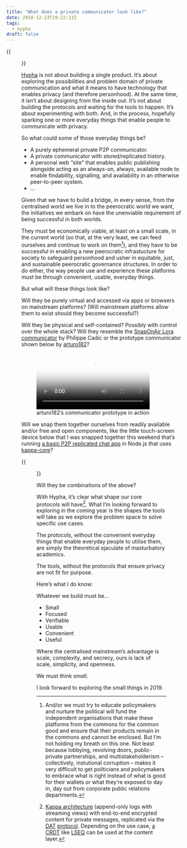 ```yaml
---
title: "What does a private communicator look like?"
date: 2018-12-23T19:22:13Z
tags:
  - hypha
draft: false
---
```


{{<figure src="snap-on-air-lora-communicator.jpg" alt="The SnapOnAir Lora communicator circuit board, purple, with buttons and a screen. Unit is off." caption="The SnapOnAir Lora CommunityCator lets you message without a SIM card.">}}

[Hypha](/tags/hypha/index.xml) is not about building a single product. It’s about exploring the possibilities and problem domain of private communication and what it means to have technology that enables privacy (and therefore personhood). At the same time, it isn’t about designing from the inside out. It’s not about building the protocols and waiting for the tools to happen. It’s about experimenting with both. And, in the process, hopefully sparking one or more everyday things that enable people to communicate with privacy.

So what could some of those everyday things be?

  * A purely ephemeral private P2P communicator.
  * A private communicator with stored/replicated history.
  * A personal web “site” that enables public publishing alongside acting as an always-on, always, available node to enable findability, signalling, and availability in an otherwise peer-to-peer system.
  * …

Given that we have to build a bridge, in every sense, from the centralised world we live in to the peerocratic world we want, the initiatives we embark on have the unenviable requirement of being successful in both worlds.

They must be economically viable, at least on a small scale, in the current world (so that, at the very least, we can feed ourselves and continue to work on them[^1]), and they have to be successful in enabling a new peerocratic infrastucture for society to safeguard personhood and usher in equitable, just, and sustainable peerocratic governance structures. In order to do either, the way people use and experience these platforms must be through convenient, usable, everyday things.

But what will these things look like?

Will they be purely virtual and accessed via apps or browsers on mainstream platforms? (Will mainstream platforms allow them to exist should they become successful?)

Will they be physical and self-contained? Possibly with control over the whole stack? Will they resemble the [SnapOnAir Lora communicator](http://www.snaponair.com/) by Philippe Cadic or the prototype communicator shown below by [arturo182](https://github.com/arturo182)?

<figure>
  <video controls poster='https://i.vimeocdn.com/video/748073806.jpg?mw=1900&mh=1900&q=70'>
    <source src='https://player.vimeo.com/external/307996441.m3u8?s=b03d35e3e292bd8f34dfc1469b1a4eb10207d758' type='video/mp4'>
    <source src='https://player.vimeo.com/external/307996441.hd.mp4?s=dddbfefffa2a54732cedfdd41d228b4fab082740&profile_id=174' type='video/mp4'>
  </video>
  <figcaption>arturo182’s communicator prototype in action</figcaption>
</figure>

Will we snap them together ourselves from readily available and/or free and open components, like the little touch-screen device below that I was snapped together this weekend that’s running [a basic P2P replicated chat app](http://source.ind.ie/aral/kappa-chat) in Node.js that uses [kappa-core](https://github.com/kappa-db/kappa-core)?

{{<figure src="pi-touchscreen-kappa-chat.jpeg" alt="A Raspberry Pi 3B+ with a HyperPixel touch screen running a chat app in the terminal." caption="A home-made communicator.">}}

Will they be combinations of the above?

With Hypha, it’s clear what shape our core protocols will have[^2]. What I’m looking forward to exploring in the coming year is the shapes the tools will take as we explore the problem space to solve specific use cases.

The protocols, without the convenient everyday things that enable everyday people to utilise them, are simply the theoretical ejaculate of masturbatory academics.

The tools, without the protocols that ensure privacy are not fit for purpose.

Here’s what I do know:

Whatever we build must be…

  * Small
  * Focused
  * Verifiable
  * Usable
  * Convenient
  * Useful

Where the centralised mainstream’s advantage is scale, complexity, and secrecy, ours is lack of scale, simplicity, and openness.

We must think _small_.

I look forward to exploring the small things in 2019.

[^1]: And/or we must try to educate policymakers and nurture the political will fund the independent organisations that make these platforms from the commons for the common good and ensure that their products remain in the commons and cannot be enclosed. But I’m not holding my breath on this one. Not least because lobbying, revolving doors, public-private partnerships, and multistakeholderism – collectively, instutional corruption – makes it very difficult to get politicians and policymakers to embrace what is right instead of what is good for their wallets or what they’re exposed to day in, day out from corporate public relations departments.

[^2]: [Kappa architecture](/2018/12/15/kappa-architecture-workshop/) (append-only logs with streaming views) with end-to-end encrypted content for private messages, replicated via the [DAT](https://datproject.org) [protocol](https://datprotocol.github.io/book/). Depending on the use case, [a CRDT](https://indienet.info/other/spikes/crdt/) like [LSEQ](https://hal.archives-ouvertes.fr/hal-00921633/document) can be used at the content layer.